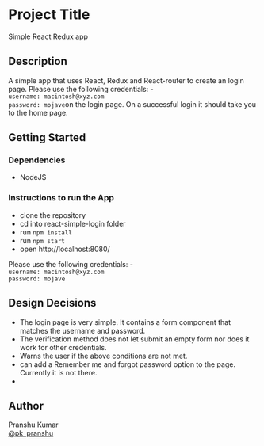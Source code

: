 # Project Title

Simple React Redux app

## Description

A simple app that uses React, Redux and React-router to create an login page. Please use the following credentials: -  
`username: macintosh@xyz.com`  
`password: mojave`on the login page. On a successful login it should take you to the home page.

## Getting Started

### Dependencies

* NodeJS

### Instructions to run the App

* clone the repository
* cd into react-simple-login folder
* run `npm install`
* run `npm start`
* open http://localhost:8080/

Please use the following credentials: -  
`username: macintosh@xyz.com`  
`password: mojave`

## Design Decisions

* The login page is very simple. It contains a form component that matches the username and password.
* The verification method does not let submit an empty form nor does it work for other credentials.
* Warns the user if the above conditions are not met.
* can add a Remember me and forgot password option to the page. Currently it is not there.
* 


## Author

Pranshu Kumar   
[@pk_pranshu](https://twitter.com/pk_pranshu)
